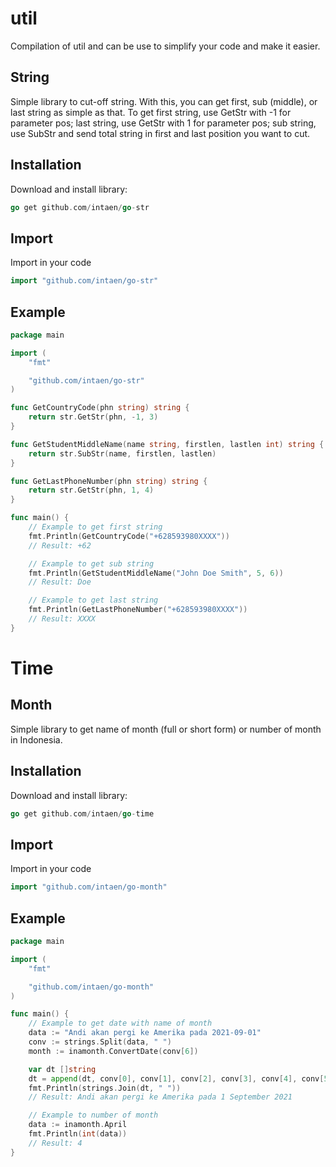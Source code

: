 # util

Compilation of util and can be use to simplify your code and make it easier.

## String

Simple library to cut-off string. With this, you can get first, sub (middle), or last string as simple as that.
To get first string, use GetStr with -1 for parameter pos; last string, use GetStr with 1 for parameter pos; sub
string, use SubStr and send total string in first and last position you want to cut.

## Installation

Download and install library:
```go
go get github.com/intaen/go-str
```

## Import
Import in your code
```go
import "github.com/intaen/go-str"
```

## Example
```go
package main

import (
	"fmt"

	"github.com/intaen/go-str"
)

func GetCountryCode(phn string) string {
	return str.GetStr(phn, -1, 3)
}

func GetStudentMiddleName(name string, firstlen, lastlen int) string {
	return str.SubStr(name, firstlen, lastlen)
}

func GetLastPhoneNumber(phn string) string {
	return str.GetStr(phn, 1, 4)
}

func main() {
	// Example to get first string
	fmt.Println(GetCountryCode("+628593980XXXX"))
	// Result: +62

	// Example to get sub string
	fmt.Println(GetStudentMiddleName("John Doe Smith", 5, 6))
	// Result: Doe

	// Example to get last string
	fmt.Println(GetLastPhoneNumber("+628593980XXXX"))
	// Result: XXXX
}

```

# Time
## Month

Simple library to get name of month (full or short form) or number of month in Indonesia.

## Installation

Download and install library:
```go
go get github.com/intaen/go-time
```

## Import
Import in your code
```go
import "github.com/intaen/go-month"
```

## Example
```go
package main

import (
	"fmt"

	"github.com/intaen/go-month"
)

func main() {
    // Example to get date with name of month
    data := "Andi akan pergi ke Amerika pada 2021-09-01"
	conv := strings.Split(data, " ")
	month := inamonth.ConvertDate(conv[6])

	var dt []string
	dt = append(dt, conv[0], conv[1], conv[2], conv[3], conv[4], conv[5], month)
	fmt.Println(strings.Join(dt, " "))
	// Result: Andi akan pergi ke Amerika pada 1 September 2021

	// Example to number of month
    data := inamonth.April
	fmt.Println(int(data))
	// Result: 4
}
```